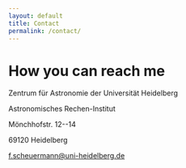 ```yaml
---
layout: default
title: Contact
permalink: /contact/ 
---
```


# How you can reach me

Zentrum für Astronomie der Universität Heidelberg

Astronomisches Rechen-Institut

Mönchhofstr. 12--14

69120 Heidelberg 

<a href= "mailto:f.scheuermann@uni-heidelberg.de">f.scheuermann@uni-heidelberg.de</a>